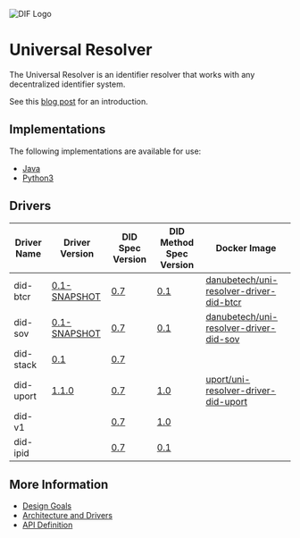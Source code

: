 ![DIF Logo](https://raw.githubusercontent.com/decentralized-identity/decentralized-identity.github.io/master/images/logo-small.png)

# Universal Resolver

The Universal Resolver is an identifier resolver that works with any decentralized identifier system.

See this [blog post](https://medium.com/decentralized-identity/a-universal-resolver-for-self-sovereign-identifiers-48e6b4a5cc3c) for an introduction.

## Implementations

The following implementations are available for use:

 * [Java](https://github.com/decentralized-identity/universal-resolver-java)
 * [Python3](https://github.com/decentralized-identity/universal-resolver-python)

## Drivers

| Driver Name | Driver Version | DID Spec Version | DID Method Spec Version | Docker Image |
| ----------- | -------------- | ---------------- | ----------------------- | ------------ |
| did-btcr | [0.1-SNAPSHOT](https://github.com/peacekeeper/universal-resolver/tree/master/implementations/java/driver-did-btcr) | [0.7](https://w3c-ccg.github.io/did-spec/) | [0.1](https://github.com/WebOfTrustInfo/rebooting-the-web-of-trust-fall2017/blob/master/topics-and-advance-readings/btcr-dids-ddos.md) | [danubetech/uni-resolver-driver-did-btcr](https://hub.docker.com/r/danubetech/uni-resolver-driver-did-btcr/)
| did-sov | [0.1-SNAPSHOT](https://github.com/peacekeeper/universal-resolver/tree/master/implementations/java/driver-did-sov) | [0.7](https://w3c-ccg.github.io/did-spec/) | [0.1](https://github.com/mikelodder7/sovrin/blob/master/spec/did-method-spec-template.html) | [danubetech/uni-resolver-driver-did-sov](https://hub.docker.com/r/danubetech/uni-resolver-driver-did-sov/)
| did-stack | [0.1](https://github.com/peacekeeper/universal-resolver/tree/master/implementations/java/driver-did-stack) | [0.7](https://w3c-ccg.github.io/did-spec/) |  |
| did-uport | [1.1.0](https://github.com/uport-project/uport-did-driver) | [0.7](https://w3c-ccg.github.io/did-spec/) | [1.0](https://docs.google.com/document/d/1vS6UBUDwxYR8tLTNo4HUhGe2qb9Q95QLiJTt9NkwZ8M/) | [uport/uni-resolver-driver-did-uport](https://hub.docker.com/r/uport/uni-resolver-driver-did-uport/)
| did-v1 |  | [0.7](https://w3c-ccg.github.io/did-spec/) | [1.0](https://w3c-ccg.github.io/didm-veres-one/) |
| did-ipid |  | [0.7](https://w3c-ccg.github.io/did-spec/) | [0.1](https://github.com/jonnycrunch/ipid) |

## More Information

 * [Design Goals](/docs/design-goals.md)
 * [Architecture and Drivers](/docs/architecture-drivers.md)
 * [API Definition](/docs/api-definition.md)

